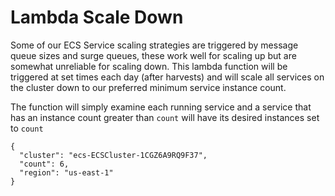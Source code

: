 # Lambda Scale Down

Some of our ECS Service scaling strategies are triggered by message queue sizes and surge queues, these work well for scaling up but are somewhat unreliable for scaling down.  This lambda function will be triggered at set times each day (after harvests) and will scale all services on the cluster down to our preferred minimum service instance count.

The function will simply examine each running service and a service that has an instance count greater than `count` will have its desired instances set to `count`

```
{
  "cluster": "ecs-ECSCluster-1CGZ6A9RQ9F37",
  "count": 6,
  "region": "us-east-1"
}
```
